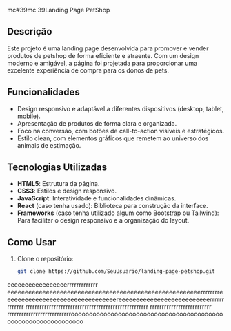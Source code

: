 mc#39mc 39Landing Page PetShop


## Descrição

Este projeto é uma landing page desenvolvida para promover e vender produtos de petshop de forma eficiente e atraente. Com um design moderno e amigável, a página foi projetada para proporcionar uma excelente experiência de compra para os donos de pets.

## Funcionalidades

- Design responsivo e adaptável a diferentes dispositivos (desktop, tablet, mobile).
- Apresentação de produtos de forma clara e organizada.
- Foco na conversão, com botões de call-to-action visíveis e estratégicos.
- Estilo clean, com elementos gráficos que remetem ao universo dos animais de estimação.

## Tecnologias Utilizadas

- **HTML5**: Estrutura da página.
- **CSS3**: Estilos e design responsivo.
- **JavaScript**: Interatividade e funcionalidades dinâmicas.
- **React** (caso tenha usado): Biblioteca para construção da interface.
- **Frameworks** (caso tenha utilizado algum como Bootstrap ou Tailwind): Para facilitar o design responsivo e a organização do layout.

## Como Usar

1. Clone o repositório:
   ```bash
   git clone https://github.com/SeuUsuario/landing-page-petshop.git

eeeeeeeeeeeeeeeeerrrrrrrrrrrrr
eeeeeeeeeeeeeeeeeeeeeeeeeeeeeeeeeeeeeeeeeeeeeeeeeeeeeeerrrrrrrreeeeeeeeeeeeeeeeeeeeeeeeeeeeeeeereeeeeeeeeeeeeeeeeeeeeeeeeerrrrrrrrrrrrr
rrrrrrrrrrrrrrrrrrrrrrrrrrrrrrrrrrrrrrrrrrrrrrrrrrrr
rrrrrrrrrrrrrrrrrrrrrrrrrr
rrrrrrrrrrrrrrrrrrrrrrrrrrrooooooooooooooooooooooooooooooooooooooooooooooooooooooooooooooo
